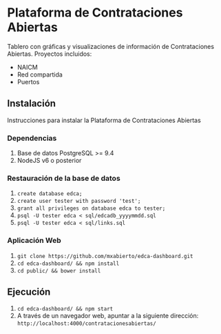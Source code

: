 # Plataforma de Contrataciones Abiertas
Tablero con gráficas y visualizaciones de información de Contrataciones Abiertas. Proyectos incluidos:
- NAICM
- Red compartida
- Puertos

## Instalación
Instrucciones para instalar la Plataforma de Contrataciones Abiertas

### Dependencias 
1. Base de datos PostgreSQL >= 9.4 
2. NodeJS v6 o posterior 

### Restauración de la base de datos 
1. `create database edca;`
2. `create user tester with password 'test';`
3. `grant all privileges on database edca to tester;`
4. `psql -U tester edca < sql/edcadb_yyyymmdd.sql`
5. `psql -U tester edca < sql/links.sql`

### Aplicación Web
1. `git clone https://github.com/mxabierto/edca-dashboard.git`
2. `cd edca-dashboard/ && npm install`
3. `cd public/ && bower install`
    
## Ejecución
1. `cd edca-dashboard/ && npm start`
2. A través de un navegador web, apuntar a la siguiente dirección: 
`http://localhost:4000/contratacionesabiertas/`